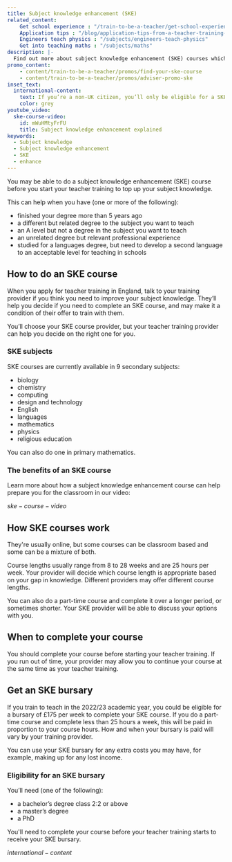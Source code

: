 ```yaml
---
title: Subject knowledge enhancement (SKE)
related_content:
    Get school experience : "/train-to-be-a-teacher/get-school-experience"
    Application tips : "/blog/application-tips-from-a-teacher-training-provider"
    Engineers teach physics : "/subjects/engineers-teach-physics"
    Get into teaching maths : "/subjects/maths"
description: |-
  Find out more about subject knowledge enhancement (SKE) courses which will help you brush up the subject you want to teach.
promo_content:
    - content/train-to-be-a-teacher/promos/find-your-ske-course
    - content/train-to-be-a-teacher/promos/adviser-promo-ske
inset_text:
  international-content:
    text: If you’re a non-UK citizen, you’ll only be eligible for a SKE bursary if you’re training to teach physics or modern foreign languages.
    color: grey
youtube_video:
  ske-course-video:
    id: mWuHMtyFrFU
    title: Subject knowledge enhancement explained
keywords:
  - Subject knowledge
  - Subject knowledge enhancement
  - SKE
  - enhance
---
```


You may be able to do a subject knowledge enhancement (SKE) course before you start your teacher training to top up your subject knowledge.

This can help when you have (one or more of the following):

* finished your degree more than 5 years ago
* a different but related degree to the subject you want to teach
* an A level but not a degree in the subject you want to teach
* an unrelated degree but relevant professional experience
* studied for a languages degree, but need to develop a second language to an acceptable level for teaching in schools

## How to do an SKE course

When you apply for teacher training in England, talk to your training provider if you think you need to improve your subject knowledge. They’ll help you decide if you need to complete an SKE course, and may make it a condition of their offer to train with them.

You’ll choose your SKE course provider, but your teacher training provider can help you decide on the right one for you.

### SKE subjects

SKE courses are currently available in 9 secondary subjects:

* biology
* chemistry
* computing
* design and technology
* English
* languages
* mathematics
* physics
* religious education

You can also do one in primary mathematics.

### The benefits of an SKE course

Learn more about how a subject knowledge enhancement course can help prepare you for the classroom in our video:

$ske-course-video$

## How SKE courses work

They're usually online, but some courses can be classroom based and some can be a mixture of both. 

Course lengths usually range from 8 to 28 weeks and are 25 hours per week. Your provider will decide which course length is appropriate based on your gap in knowledge. Different providers may offer different course lengths.

You can also do a part-time course and complete it over a longer period, or sometimes shorter. Your SKE provider will be able to discuss your options with you.

## When to complete your course

You should complete your course before starting your teacher training. If you run out of time, your provider may allow you to continue your course at the same time as your teacher training.

## Get an SKE bursary

If you train to teach in the 2022/23 academic year, you could be eligible for a bursary of £175 per week to complete your SKE course. If you do a part-time course and complete less than 25 hours a week, this will be paid in proportion to your course hours. How and when your bursary is paid will vary by your training provider.

You can use your SKE bursary for any extra costs you may have, for example, making up for any lost income.

### Eligibility for an SKE bursary

You’ll need (one of the following):

* a bachelor’s degree class 2:2 or above 
* a master’s degree
* a PhD

You'll need to complete your course before your teacher training starts to receive your SKE bursary.

$international-content$
